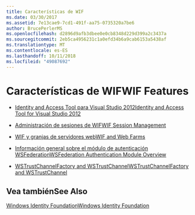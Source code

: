 ```yaml
---
title: Características de WIF
ms.date: 03/30/2017
ms.assetid: 7e13cae9-7cd1-491f-aa75-0735320a7be6
author: BrucePerlerMS
ms.openlocfilehash: d2896d9afb3dbee0e0cb8348d229d399a2c3437a
ms.sourcegitcommit: 2eb5ca4956231c1a0efd34b6a9cab6153a5438af
ms.translationtype: MT
ms.contentlocale: es-ES
ms.lasthandoff: 10/11/2018
ms.locfileid: "49087692"
---
```

# <a name="wif-features"></a><span data-ttu-id="b50e0-102">Características de WIF</span><span class="sxs-lookup"><span data-stu-id="b50e0-102">WIF Features</span></span>
-   [<span data-ttu-id="b50e0-103">Identity and Access Tool para Visual Studio 2012</span><span class="sxs-lookup"><span data-stu-id="b50e0-103">Identity and Access Tool for Visual Studio 2012</span></span>](../../../docs/framework/security/identity-and-access-tool-for-vs.md)  
  
-   [<span data-ttu-id="b50e0-104">Administración de sesiones de WIF</span><span class="sxs-lookup"><span data-stu-id="b50e0-104">WIF Session Management</span></span>](../../../docs/framework/security/wif-session-management.md)  
  
-   [<span data-ttu-id="b50e0-105">WIF y granjas de servidores web</span><span class="sxs-lookup"><span data-stu-id="b50e0-105">WIF and Web Farms</span></span>](../../../docs/framework/security/wif-and-web-farms.md)  
  
-   [<span data-ttu-id="b50e0-106">Información general sobre el módulo de autenticación WSFederation</span><span class="sxs-lookup"><span data-stu-id="b50e0-106">WSFederation Authentication Module Overview</span></span>](../../../docs/framework/security/wsfederation-authentication-module-overview.md)  
  
-   [<span data-ttu-id="b50e0-107">WSTrustChannelFactory and WSTrustChannel</span><span class="sxs-lookup"><span data-stu-id="b50e0-107">WSTrustChannelFactory and WSTrustChannel</span></span>](../../../docs/framework/security/wstrustchannelfactory-and-wstrustchannel.md)  
  
## <a name="see-also"></a><span data-ttu-id="b50e0-108">Vea también</span><span class="sxs-lookup"><span data-stu-id="b50e0-108">See Also</span></span>  
 [<span data-ttu-id="b50e0-109">Windows Identity Foundation</span><span class="sxs-lookup"><span data-stu-id="b50e0-109">Windows Identity Foundation</span></span>](../../../docs/framework/security/index.md)
